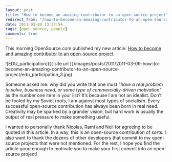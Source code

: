 ```yaml
---
layout: post
title: "How to become an amazing contributor to an open-source project"
redirect_from: "/how-to-become-an-amazing-contributor-to-an-open-source-project/"
date: 2011-03-09 13:34:54
tags: [open source, people]
comments: true
---
```

This morning OpenSource.com published my new article: [How to become and amazing contributor to an open-source project](http://opensource.com/life/11/3/how-become-amazing-contributor-open-source-project).

![EDU_participation]({{ site.url }}/images/posts/2011/2011-03-09-how-to-become-an-amazing-contributor-to-an-open-source-project/edu_participation_3.jpg)

Someone asked me: why did you write that one must _"have a real problem to solve, business need, or some type of commercially-driven motivation"_ as the number one item in your list? It’s because I am not an idealist. Don’t be fooled by my Soviet roots, I am against most types of socialism. Every successful open-source contribution has always been born in real need. Creativity may be sparked by a grander vision, but hard work is usually the output of real pressure to make something useful.

I wanted to personally thank Nicolas, Rami and Neil for agreeing to be quoted in this article. In a way, this is an open-source contribution of sorts. I also want to thank the dozens of other developers that commit to my open-source projects that were not mentioned. For the rest, I hope you find the article good enough to motivate you to make your first commit into an open-source project!
